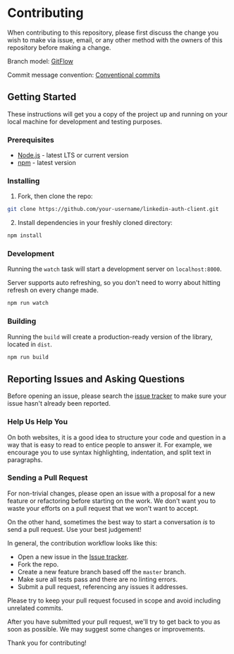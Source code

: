 # Contributing

When contributing to this repository, please first discuss the change you wish to make via issue,
email, or any other method with the owners of this repository before making a change.

Branch model: [GitFlow](https://datasift.github.io/gitflow/IntroducingGitFlow.html)

Commit message convention: [Conventional commits](https://www.conventionalcommits.org/en/v1.0.0-beta.4/)

## Getting Started

These instructions will get you a copy of the project up and running on your local machine for development and testing purposes.

### Prerequisites

- [Node.js](https://nodejs.org/en/) - latest LTS or current version
- [npm](https://www.npmjs.com/get-npm) - latest version

### Installing

1. Fork, then clone the repo:

```sh
git clone https://github.com/your-username/linkedin-auth-client.git
```

2. Install dependencies in your freshly cloned directory:

```sh
npm install
```

### Development

Running the `watch` task will start a development server on `localhost:8000`.

Server supports auto refreshing, so you don't need to worry about hitting refresh on every change made.

```sh
npm run watch
```

### Building

Running the `build` will create a production-ready version of the library, located in `dist`.

```sh
npm run build
```

## Reporting Issues and Asking Questions

Before opening an issue, please search the [issue tracker](https://github.com/and-end/linkedin-auth-client/issues) to make sure your issue hasn't already been reported.

### Help Us Help You

On both websites, it is a good idea to structure your code and question in a way that is easy to read to entice people to answer it. For example, we encourage you to use syntax highlighting, indentation, and split text in paragraphs.

### Sending a Pull Request

For non-trivial changes, please open an issue with a proposal for a new feature or refactoring before starting on the work. We don't want you to waste your efforts on a pull request that we won't want to accept.

On the other hand, sometimes the best way to start a conversation _is_ to send a pull request. Use your best judgement!

In general, the contribution workflow looks like this:

- Open a new issue in the [Issue tracker](https://github.com/and-end/linkedin-auth-client/issues).
- Fork the repo.
- Create a new feature branch based off the `master` branch.
- Make sure all tests pass and there are no linting errors.
- Submit a pull request, referencing any issues it addresses.

Please try to keep your pull request focused in scope and avoid including unrelated commits.

After you have submitted your pull request, we'll try to get back to you as soon as possible. We may suggest some changes or improvements.

Thank you for contributing!
